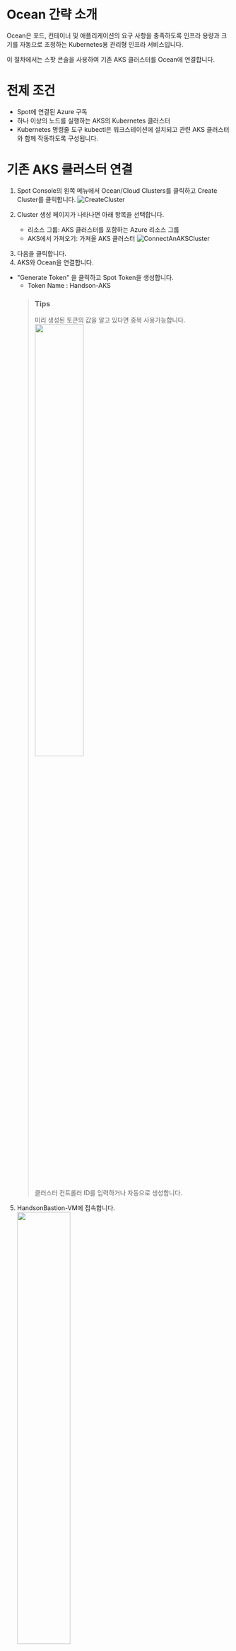 # Ocean 간략 소개
Ocean은 포드, 컨테이너 및 애플리케이션의 요구 사항을 충족하도록 인프라 용량과 크기를 자동으로 조정하는 Kubernetes용 관리형 인프라 서비스입니다.

이 절차에서는 스팟 콘솔을 사용하여 기존 AKS 클러스터를 Ocean에 연결합니다.

# 전제 조건
- Spot에 연결된 Azure 구독
- 하나 이상의 노드를 실행하는 AKS의 Kubernetes 클러스터
- Kubernetes 명령줄 도구 kubectl은 워크스테이션에 설치되고 관련 AKS 클러스터와 함께 작동하도록 구성됩니다.

# 기존 AKS 클러스터 연결
1. Spot Console의 왼쪽 메뉴에서 Ocean/Cloud Clusters를 클릭하고 Create Cluster를 클릭합니다.
![CreateCluster](https://docs.spot.io/ocean/_media/create-cluster.png)

2. Cluster 생성 페이지가 나타나면 아래 항목을 선택합니다. 
   - 리소스 그룹: AKS 클러스터를 포함하는 Azure 리소스 그룹
   - AKS에서 가져오기: 가져올 AKS 클러스터
![ConnectAnAKSCluster](./Images/ConnectaCluster.png) 
<!--![CreateClusterTemplate](./Imagess/CreateOceanClusterTemplate.png)-->
3. 다음을 클릭합니다.
4. AKS와 Ocean을 연결합니다.
- "Generate Token" 을 클릭하고 Spot Token을 생성합니다.
   - Token Name : Handson-AKS
    > ### Tips
    > 미리 생성된 토큰의 값을 알고 있다면 중복 사용가능합니다. </br>
    <img src="./Images/generate_token.png" width="50%" height="50%"> </br>
    클러스터 컨트롤러 ID를 입력하거나 자동으로 생성합니다.
5. HandsonBastion-VM에 접속합니다. </br>
    <img src="./Images/HandsonBastion-VM.png" width="50%" height="50%">

   ### 다음중 하나의 방법을 선택하여 접속 합니다.
   1. 클라이언트와 SSh를 통해서 연결 </br>
      [handsonkey.pem](../keypair/handsonkey.pem) 키를 다운로드합니다.
      ```bash
      ssh -i handsonkey.pem azureuser@<"HandsonBastion-VM IP">
      ```
   2. Bastion 사용
      [handsonkey.pem](../keypair/handsonkey.pem) 키를 다운로드합니다.
      ![UsedBastion](./Images/UsedBastion.png)

6. azure cli를 통해 Azure에 로그인 합니다.
    ```bash
    az login
    ```
    ```
    To sign in, use a web browser to open the page https://microsoft.com/devicelogin and enter the code S5ASZ297Y to authenticate.
    ```
    1. 브라우저에 주소를 입력하고 코드입력란에 CLI에 표시된 코드를 입력합니다.
    2. 로그인에 성공하면 브라우저 종료 안내 메세지와 함께 az cli 로그인이 성공합니다.
7. Cli의 기본값이 Handson 구독을 바라보고 있는지 확인합니다.
    ```bash
    az account list --output table
    ```
    ```bash
    Name               CloudName    SubscriptionId                        TenantId                              State    IsDefault
    -----------------  -----------  ------------------------------------  ------------------------------------  -------  -----------
    종량제             AzureCloud   e44f082a-6dbf-46e0-bdaa-7e485a9807ae  4949618e-15bd-4e73-8600-555f657fd9b1  Enabled  True
    AzureCSP_NetAppKR  AzureCloud   3a49f80b-be29-4847-9d66-724a67d9f3d4  984e6d5f-7ea1-4394-8330-52e1f31b4097  Enabled  False
    ```
8. 맞지 않다면 기본값을 변경합니다.
    ```bash
    az account set --subscription "<your subscribtion>"
    ```
9. az aks install-cli 명령을 사용하여 kubectl을 설치합니다.
    ```bash
    az aks install-cli
    ```
10. aks 접속정보를 가져옵니다.
    ```bash
    az aks get-credentials --resource-group NetappHandson-RG --name Handson-AKS
    ```
    설치가 성공적이라면 AKS서비스 조회 시 아래와 같은 결과가 출력됩니다.
    ```bash
    wooyoung [ ~ ]$ kubectl get svc
    NAME         TYPE        CLUSTER-IP   EXTERNAL-IP   PORT(S)   AGE
    kubernetes   ClusterIP   10.0.0.1     <none>        443/TCP   24h
    wooyoung [ ~ ]$ 
    ```
11. Azure Cloudshell에서 AKS 클러스터 컨텍스트로 설정된 워크스테이션에서 표시된 스크립트를 실행합니다.
    ```bash
    #!/usr/bin/env bash
    curl -fsSL http://spotinst-public.s3.amazonaws.com/integrations/kubernetes/cluster-controller/scripts/init.sh | \
    SPOTINST_TOKEN=< Token > \
    SPOTINST_ACCOUNT=<your spot account > \
    SPOTINST_CLUSTER_IDENTIFIER=handson-aks \
    bash
    ```
    ```bash
    2022-09-20T13:34:43.727Z downloading
    2022-09-20T13:34:44.954Z rendering
    2022-09-20T13:34:45.014Z applying
    secret/spotinst-kubernetes-cluster-controller created
    configmap/spotinst-kubernetes-cluster-controller-config created
    serviceaccount/spotinst-kubernetes-cluster-controller created
    clusterrole.rbac.authorization.k8s.io/spotinst-kubernetes-cluster-controller created
    clusterrolebinding.rbac.authorization.k8s.io/spotinst-kubernetes-cluster-controller created
    deployment.apps/spotinst-kubernetes-cluster-controller created
    ```

    Ocean Controller가 클러스터에서 작동하는지 확인하려면 연결 확인을 클릭하십시오. 테스트가 완료될 때까지 약 2분 정도 기다립니다.
    ![ConnectSuccess](./Images/conenctSuccess.png)

> ### Tips
> Ocean Controller가 배포되고 Ocean 서버와 통신이 시작되기까지 시간이 걸릴 수있습니다.
> 아래와 같은 명령을 통해 로그를 확인하고 진행과정을 확인 할 수 있습니다.
> ```
> wooyoung [ ~ ]$ kubectl get pods -n kube-system 
> NAME                                                     READY   STATUS    RESTARTS   AGE
> spotinst-kubernetes-cluster-controller-f58d9d4f8-z2qsz   1/1     Running   0          73s
> kubectl get pods -n kube-system spotinst-kubernetes-cluster-controller-f58d9d4f8-z2qsz 
> ```

12. AKS에서 리소스 가져오기 프로세스를 실행합니다.
kubectl 명령줄 도구가 설치 및 구성된 시스템에서 다음 스크립트를 실행합니다. 
(kube 구성에서 올바른 컨텍스트가 설정되었는지 확인하십시오.)
    ```basj
    curl -fsSL https://spotinst-public.s3.amazonaws.com/integrations/kubernetes/aks/spot-aks-connector/init.sh | \
    bash -s acd-4ed2c385
    2022-09-20T13:42:07.200Z downloading
    2022-09-20T13:42:08.305Z rendering
    2022-09-20T13:42:08.312Z applying
    job.batch/get-waagent-data created

    wooyoung [ ~ ]$ kubectl get job -n kube-system
    NAME               COMPLETIONS   DURATION   AGE
    get-waagent-data   1/1           18s        18s
    ```
13. (Kubenet 기반 AKS 클러스터만 해당) Azure 환경에 대한 소유자 권한 토큰이 있는 워크스테이션에서 표시된 스크립트를 실행합니다. 이렇게 하면 새 노드를 프로비저닝할 때 Ocean이 사용할 Azure MSI(관리 서비스 ID)에 필요한 권한이 조정됩니다.

    ```bash
    wooyoung [ ~ ]$ curl -fsSL https://spotinst-public.s3.amazonaws.com/integrations/kubernetes/aks/spot-aks-cluster-setup/aks-kubenet-routetable-access.sh | bash -s 3a49f80b-be29-4847-9d66-724a67d9f3d4 NetappHandson-RG Handson-AKS
    Success! Role assigned to MSI
    ```
14. 다음을 선택합니다.
15. 로그인 항목에서 퍼블릭키를 입력합니다. 나머지 값은 자동으로 입력됩니다. 기본값으로 수행합니다.
    ```bash
    ssh-rsa AAAAB3NzaC1yc2EAAAABIwAAAQEAvu2v6lkF59XSY3ch+Df2w/AN10EPXZ3JL2Xbqtsv13xVq9ZuzmUcdCpfa9NyjnyBoaXxymUvQSaeQCFxnjroAySOKVXaR6n6ahWFGQOYlfZHkKYg/N8pTpQht3QXNLoA8lUlrb3lyehQHxtCAhtgmx4BIaBpGM/FLaJqhu1OQ7gz0GBbG1qZOmEyrzcklkvriyPYzEESg3N9w+eM09rWvu3dK+EezAsgeFBlcsfHY5eNRmgp2iPfvz8tNZ3wgsrU/UiZHueqsMmGYS+Njjr461cx2q3EhjjPbYz8+tj3t/taZ/Jf419r9ZhT1JHm8/vUh22B5Xm31LdbMBPGvuUKPQ==
    ```
    ![PublicKey](./Images/input_publickey.png)</br>
16. Disk 항복에서 Type을 Premium_LRS 로 변경합니다.</br>
    - OS Disk Type : Premium_LRS</br>
17. VNG 항목에서 라벨을 추가합니다.</br>
    - key: node.kubernetes.io/exclude-from-external-load-balancers
    - value: true</br>
    ![exclude-from-external-loadbalncer.png](./Images/exclude-from-external-loadbalncer.png)

18. 다음을 선택합니다.
19. 최종확인 후 생성합니다.

## 결과
AKS가 Ocean과 연결됩니다.</br>
![deploycomplete](./Images/conenctSuccess.png)

# 다음과정
Cloudmanager를 배포합니다. </br>
- 다음주제: [Deploy Cloudmanager](../AzureNetappFiles/Deploy_Cloudmanager.md)
- 이전주제: [Create Lab Quickstart Guide](../Quickstart/Quickstart.md)


## 참조
- [Connect an Existing AKS Cluster](https://docs.spot.io/ocean/getting-started/aks)
- [cloud-provider-azure/AKS/issues](https://github.com/kubernetes-sigs/cloud-provider-azure/issues/401)
